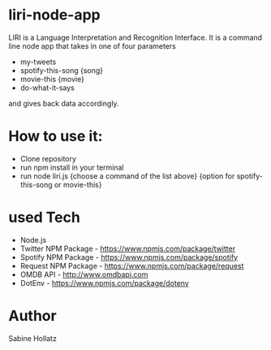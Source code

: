 # liri-node-app
LIRI is a Language Interpretation and Recognition Interface. 
It is a command line node app that takes in one of four parameters 
 - my-tweets 
 - spotify-this-song {song}
 - movie-this {movie}
 - do-what-it-says

and gives back data accordingly.

# How to use it:
- Clone repository
- run npm install in your terminal
- run node liri.js {choose a command of the list above} {option for spotify-this-song or movie-this}

# used Tech
- Node.js
- Twitter NPM Package - https://www.npmjs.com/package/twitter
- Spotify NPM Package - https://www.npmjs.com/package/spotify
- Request NPM Package - https://www.npmjs.com/package/request
- OMDB API - http://www.omdbapi.com
- DotEnv - https://www.npmjs.com/package/dotenv

# Author
Sabine Hollatz
